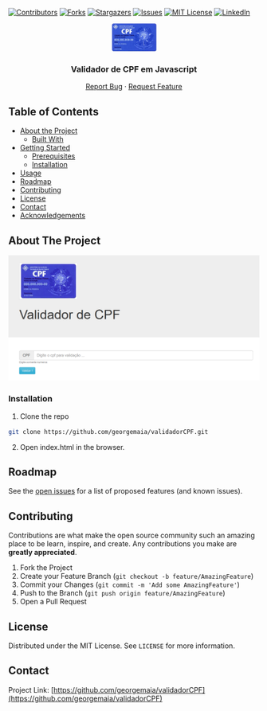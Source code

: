 [![Contributors][contributors-shield]][contributors-url]
[![Forks][forks-shield]][forks-url]
[![Stargazers][stars-shield]][stars-url]
[![Issues][issues-shield]][issues-url]
[![MIT License][license-shield]][license-url]
[![LinkedIn][linkedin-shield]][linkedin-url]

<!-- PROJECT LOGO -->
<p align="center">
  <a href="https://github.com/georgemaia/validadorCPF">
    <img src="cpf.png" alt="Logo" width="91" height="56">
  </a>

  <h3 align="center">Validador de CPF em Javascript</h3>

  <p align="center">
    <a href="https://github.com/georgemaia/validadorCPF/issues">Report Bug</a>
    ·
    <a href="https://github.com/georgemaia/validadorCPF/issues">Request Feature</a>
  </p>
</p>



<!-- TABLE OF CONTENTS -->
## Table of Contents

* [About the Project](#about-the-project)
  * [Built With](#built-with)
* [Getting Started](#getting-started)
  * [Prerequisites](#prerequisites)
  * [Installation](#installation)
* [Usage](#usage)
* [Roadmap](#roadmap)
* [Contributing](#contributing)
* [License](#license)
* [Contact](#contact)
* [Acknowledgements](#acknowledgements)



<!-- ABOUT THE PROJECT -->
## About The Project

[![Product Name Screen Shot][product-screenshot]](https://github.com/georgemaia/validadorCPF)


<!-- GETTING STARTED -->

### Installation

1. Clone the repo
```sh
git clone https://github.com/georgemaia/validadorCPF.git
```
2. Open index.html in the browser.



<!-- ROADMAP -->
## Roadmap

See the [open issues](https://github.com/georgemaia/validadorCPF/issues) for a list of proposed features (and known issues).



<!-- CONTRIBUTING -->
## Contributing

Contributions are what make the open source community such an amazing place to be learn, inspire, and create. Any contributions you make are **greatly appreciated**.

1. Fork the Project
2. Create your Feature Branch (`git checkout -b feature/AmazingFeature`)
3. Commit your Changes (`git commit -m 'Add some AmazingFeature'`)
4. Push to the Branch (`git push origin feature/AmazingFeature`)
5. Open a Pull Request



<!-- LICENSE -->
## License

Distributed under the MIT License. See `LICENSE` for more information.



<!-- CONTACT -->
## Contact

Project Link: [https://github.com/georgemaia/validadorCPF](https://github.com/georgemaia/validadorCPF)






<!-- MARKDOWN LINKS & IMAGES -->
<!-- https://www.markdownguide.org/basic-syntax/#reference-style-links -->
[contributors-shield]: https://img.shields.io/github/contributors/georgemaia/repo.svg?style=flat-square
[contributors-url]: https://github.com/georgemaia/validadorCPF/graphs/contributors
[forks-shield]: https://img.shields.io/github/forks/georgemaia/repo.svg?style=flat-square
[forks-url]: https://github.com/georgemaia/validadorCPF/network/members
[stars-shield]: https://img.shields.io/github/stars/georgemaia/repo.svg?style=flat-square
[stars-url]: https://github.com/georgemaia/validadorCPF/stargazers
[issues-shield]: https://img.shields.io/github/issues/georgemaia/repo.svg?style=flat-square
[issues-url]: https://github.com/georgemaia/validadorCPF/issues
[license-shield]: https://img.shields.io/github/license/georgemaia/repo.svg?style=flat-square
[license-url]: https://github.com/georgemaia/validadorCPF/blob/master/LICENSE
[linkedin-shield]: https://img.shields.io/badge/-LinkedIn-black.svg?style=flat-square&logo=linkedin&colorB=555
[linkedin-url]: https://linkedin.com/in/georgemaia
[product-screenshot]: screenshot.png
